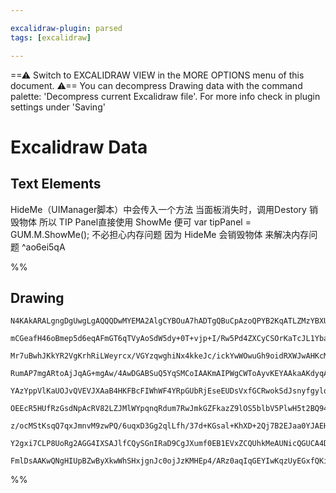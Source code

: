 ```yaml
---

excalidraw-plugin: parsed
tags: [excalidraw]

---
```

==⚠  Switch to EXCALIDRAW VIEW in the MORE OPTIONS menu of this document. ⚠== You can decompress Drawing data with the command palette: 'Decompress current Excalidraw file'. For more info check in plugin settings under 'Saving'


# Excalidraw Data

## Text Elements
HideMe（UIManager脚本）中会传入一个方法
当面板消失时，调用Destory 销毁物体
所以 TIP Panel直接使用 ShowMe 便可
var tipPanel = GUM.M.ShowMe<TipController>();
不必担心内存问题
因为 HideMe 会销毁物体 来解决内存问题 ^ao6ei5qA

%%
## Drawing
```compressed-json
N4KAkARALgngDgUwgLgAQQQDwMYEMA2AlgCYBOuA7hADTgQBuCpAzoQPYB2KqATLZMzYBXUtiRoIACyhQ4zZAHoFAc0JRJQgEYA6bGwC2CgF7N6hbEcK4OCtptbErHALRY8RMpWdx8Q1TdIEfARcZgRmBShcZQUebQBObQBGGjoghH0EDihmbgBtcDBQMBKIEm4IXDYANgRCAFYARwBBVJLIWEQKqCwoNtLMbmcAdgAGbWrJ6oAOMaSk4aTZ+v5S

mCGeafH46oBmep5d6eqAFmGT6qTVyAoSdW5dy+0T+vjp+I/Rw5Pd4ZXCyCSOrKaTcJL1YbaUbDD6wuEfabXSocZTBbijJHMKCkNgAawQAGE2Pg2KQKgBiJIIKlU/qQTS4bC45Q4oQcYhEklkiTY6zMOC4QLZOkQABmhHw+AAyrA0RJBB4RVicfiAOp3STcPgAiDKvEIGUwOXoBXlJGskEccK5NBXHVsAXYNTrW2jDE6lnCOAASWINtQeQAukjReR

Mr7uBwhJKkYR2VgKrhRiLWeyrcx/VGYzqwghiNx4kkeJc/ickYwWOwuGh9oidRXWJwAHKcMRgo7neKvXbu9plZgAEXSPXzaFFBDCSM0wnZAFFgplspno/gkUI4MRcCOweceDxCydpicTkkyzqiBxcZGV0iSUy89xx/hJzqepg+hIABIkBAAWQQgAQ/wAqt6v7WNETCAFiBgA05oAkP+ALRygBY8oABPKAKaKgAAcoAVHKAJ2mgCrNgAOhwgDK+oA

RumAP7mgARtoAjJqAG+mgAw/4AwDGABSuQ5YqSMCoIAAKmAIPWgCWToAyvKEYAAkaAKdyqAACregACqgUnWEEgAvboApcaAP7yTGoFKkhsBQ/6oIA/fKAPfKhH0IKqBQIQcByVa+CoAAvKgADiQG/toLmadp/4ADziRZRLZDikpMAAfAAFAAlAA3IRgCwcoAo/qAKNGgDD+oAoYqABragB3qYAGRmEYAB2qAFxyqDfsQf4IKgiE8QJqCAKbmgDHk

YAzYppVlKaUOJvQVEVJXAaB4HKFBcFIWhWF4YRpGUbRjEseEUDsVxfGCRwokSdJsnyfgylqRpWk6aVhnGaZ5mWatdmOc5rnaO523eb5nDYsSwSkKFkUxQlKUZdlHD5YVP66eVc3VfVjWZSKoo3VKhBGOIvC9qUIPZAAYrg+gSi6qBnn2b5QM0RDKNW6DBKKfTlkw5nuFjhA490Doino2S4HGTARmgWarvapDk3GBCte+7XfYBIFgRwEGkDBCEoRh

OEEcR5HUfRzGsdNpAcRV82LZJMlWYpqnqRdum7RwJmkGZFkazZ9lOS5blbV5PlwH5t2BQ94VRRwcVJYDuUFR1P3K/9DVvSKuBCNNABK4Tg5D2JCAgt705+wKgra2g9vEhQAL7gMGdC4HAcAylukPFB0QKZBU2OgqsDCEAgFAAEKMsyqYcsSpIUqKbft/0EDYCIQpQN6PT6DKKqEs33LoJS1KT533ekL3/cZHXTKemyTdct05AcPygpZIThRdz3O/

z/ocMStKsqQ7qxJmnvM9zwPQ/6uqxD3Gg2qlLfh/37d+KGsal+KhXD+2Qj7B2EJaa0YJAEH2AQPAA8o6Z0YI3RQNnp/DIcMboIyRvgFGaNIBAL7gPDB2QwYQy1NDfeqCYEZC5pjbGuMID413u/aBhCMh51IJjWe2kgS4FHKgZmKC74ZFnOyZo3CKC8P4ZUCR09WFH3ETiCg4l4AX0bp3Zg2AAr4AABrcAOCcZIUxZijHmIsaYdZSiaO0QATW4GcX

Y2gxi7CLP8UoRg2AGG4IXSAJlfCQySGnIRaD9CgJXumf0EB1EVxZCQUhkMeAUNicQGUCA4D6JiWzYgv42DFVEbgTQwR+FPhfKUZJnIW5oB8RAGuxJpGkGUAyEKPAFjUF4K09pww2njHqGFEUodlDRkFBUBpTTDgYl4D2Np4zunaF6RAIJN9WEP3xPA8ynBlzZhhmGBAod4xsxRN4nUWQClFO4JHaOOpsBEHSWgC5SJBYlzuaQKOSJhBQAvBHF5CB

FmlDsAAKwQNgHIUpBZwByXkwWhSHxjgnJc0ojJzKMHEp4/ARz0aqIqGEYIwKqzUyEGxfQKiuhMxvOeNg95ilwtvKETGuLkWouvJKNO4BU78DFBKcI3j06pyAA===
```
%%